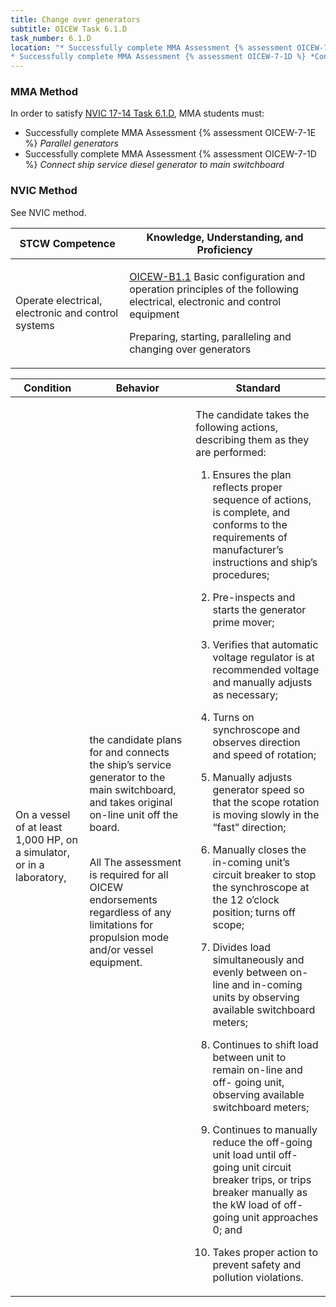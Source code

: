 ```yaml
---
title: Change over generators
subtitle: OICEW Task 6.1.D 
task_number: 6.1.D
location: "* Successfully complete MMA Assessment {% assessment OICEW-7-1E %} *Parallel generators*
* Successfully complete MMA Assessment {% assessment OICEW-7-1D %} *Connect ship service diesel generator to main switchboard*" 
---
```



### MMA Method

In order to satisfy  [NVIC 17-14  Task  6.1.D]({{site.baseurl}}/assets/images/nvic-17-14.pdf), MMA students must:

* Successfully complete MMA Assessment {% assessment OICEW-7-1E %} *Parallel generators*
* Successfully complete MMA Assessment {% assessment OICEW-7-1D %} *Connect ship service diesel generator to main switchboard*


### NVIC Method

<a onclick="togglevisibility('nvic_methods')" >See NVIC method.</a>

<div id='nvic_methods' class='hide'>

<table>
<thead>
<tr>
<th class='forty'> STCW Competence </th>
<th class='sixty'> Knowledge, Understanding, and Proficiency </th>
</tr>
</thead>




<tbody>
<tr><td markdown='1'>

Operate electrical, electronic and control systems

</td><td markdown='1'>

[OICEW-B1.1]({{site.baseurl}}/tables/31.html#OICEW-B1.1) Basic configuration and operation principles of the following electrical, electronic and control equipment 

Preparing, starting, paralleling and changing over generators

</td></tr>


</tbody>
</table>


<table>
<thead>
<tr><th class='twenty'>  Condition </th><th class='twenty'> Behavior </th><th  class='sixty'>Standard </th></tr>
</thead>
<tbody >



<tr><td markdown='1'>

On a vessel of at least 1,000 HP, on a simulator, or in a laboratory,

</td><td markdown='1'>

the candidate plans for and connects the ship’s service generator to the main switchboard, and takes original on-line unit off the board.

<br>

<div class="tooltip">All
<span class="tooltiptext">
The assessment is required for all OICEW endorsements regardless of any limitations for propulsion mode and/or vessel equipment.
</span>
</div>


</td><td markdown='1'>

The candidate takes the following actions, describing them as they are performed:

1. Ensures the plan reflects proper sequence of actions, is complete, and conforms to the requirements of manufacturer’s instructions and ship’s procedures;

2. Pre-inspects and starts the generator prime mover;

3. Verifies that automatic voltage regulator is at recommended voltage and manually adjusts as necessary;

4. Turns on synchroscope and observes direction and speed of rotation;

5. Manually adjusts generator speed so that the scope rotation is moving slowly in the “fast” direction;

6. Manually closes the in-coming unit’s circuit breaker to stop the synchroscope at the 12 o’clock position; turns off scope;

7. Divides load simultaneously and evenly between on-line and in-coming units by observing available switchboard meters;

8. Continues to shift load between unit to remain on-line and off- going unit, observing available switchboard meters;

9. Continues to manually reduce the off-going unit load until off- going unit circuit breaker trips, or trips breaker manually as the kW load of off-going unit approaches 0; and

10. Takes proper action to prevent safety and pollution violations.

</td></tr>
</tbody>
</table>
</div>
